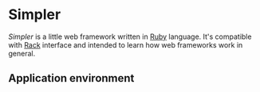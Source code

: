 # Simpler

_Simpler_ is a little web framework written in [Ruby](https://www.ruby-lang.org) language. It's compatible with [Rack](https://rack.github.io) interface and intended to learn how web frameworks work in general.

## Application environment
